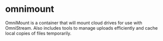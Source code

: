 # omnimount
OmniMount is a container that will mount cloud drives for use with OmniStream.  Also includes tools to manage uploads efficiently and cache local copies of files temporarily.

